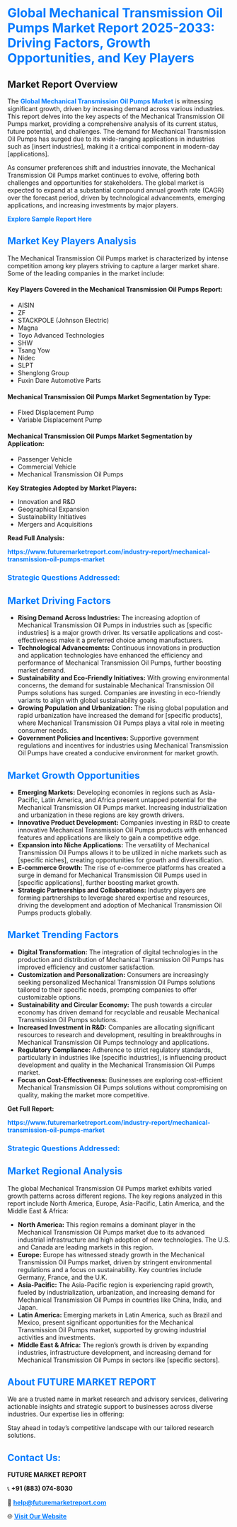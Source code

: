 <h1 style="color: #007BFF;">Global Mechanical Transmission Oil Pumps Market Report 2025-2033: Driving Factors, Growth Opportunities, and Key Players</h1>

<section id="overview">
<h2>Market Report Overview</h2>
<p>The <a href="https://www.futuremarketreport.com/industry-report/mechanical-transmission-oil-pumps-market" style="color: #007BFF; text-decoration: none;"><strong>Global Mechanical Transmission Oil Pumps Market</strong></a> is witnessing significant growth, driven by increasing demand across various industries. This report delves into the key aspects of the Mechanical Transmission Oil Pumps market, providing a comprehensive analysis of its current status, future potential, and challenges. The demand for Mechanical Transmission Oil Pumps has surged due to its wide-ranging applications in industries such as [insert industries], making it a critical component in modern-day [applications].</p>
<p>As consumer preferences shift and industries innovate, the Mechanical Transmission Oil Pumps market continues to evolve, offering both challenges and opportunities for stakeholders. The global market is expected to expand at a substantial compound annual growth rate (CAGR) over the forecast period, driven by technological advancements, emerging applications, and increasing investments by major players.</p>
</section>

<section id="overview">
<p><a href="https://www.futuremarketreport.com/request-sample/reportId=126252" style="color: #007BFF; text-decoration: none;"><strong>Explore Sample Report Here</strong></a></p>
</section>

<section id="key-players">
<h2 style="color: #007BFF;">Market Key Players Analysis</h2>
<p>The Mechanical Transmission Oil Pumps market is characterized by intense competition among key players striving to capture a larger market share. Some of the leading companies in the market include:</p>
<h4>Key Players Covered in the Mechanical Transmission Oil Pumps Report:</h4>
<ul><li>AISIN</li><li>ZF</li><li>STACKPOLE (Johnson Electric)</li><li>Magna</li><li>Toyo Advanced Technologies</li><li>SHW</li><li>Tsang Yow</li><li>Nidec</li><li>SLPT</li><li>Shenglong Group</li><li>Fuxin Dare Automotive Parts</li></ul>
<h4>Mechanical Transmission Oil Pumps Market Segmentation by Type:</h4>
<ul><li>Fixed Displacement Pump</li><li>Variable Displacement Pump</li></ul>

<h4>Mechanical Transmission Oil Pumps Market Segmentation by Application:</h4>
<ul><li>Passenger Vehicle</li><li>Commercial Vehicle</li><li>Mechanical Transmission Oil Pumps</li></ul>
<p><strong>Key Strategies Adopted by Market Players:</strong></p>
<ul>
<li>Innovation and R&D</li>
<li>Geographical Expansion</li>
<li>Sustainability Initiatives</li>
<li>Mergers and Acquisitions</li>
</ul>
</section>

<section>
<p><strong>Read Full Analysis: </strong></p><a href="https://www.futuremarketreport.com/industry-report/mechanical-transmission-oil-pumps-market" style="color: #007BFF; text-decoration: none;"><strong>https://www.futuremarketreport.com/industry-report/mechanical-transmission-oil-pumps-market</strong></a>
<h3 style="color: #007BFF;">Strategic Questions Addressed:</h3>
</section>

<section id="driving-factors">
<h2 style="color: #007BFF;">Market Driving Factors</h2>
<ul>
<li><strong>Rising Demand Across Industries:</strong> The increasing adoption of Mechanical Transmission Oil Pumps in industries such as [specific industries] is a major growth driver. Its versatile applications and cost-effectiveness make it a preferred choice among manufacturers.</li>
<li><strong>Technological Advancements:</strong> Continuous innovations in production and application technologies have enhanced the efficiency and performance of Mechanical Transmission Oil Pumps, further boosting market demand.</li>
<li><strong>Sustainability and Eco-Friendly Initiatives:</strong> With growing environmental concerns, the demand for sustainable Mechanical Transmission Oil Pumps solutions has surged. Companies are investing in eco-friendly variants to align with global sustainability goals.</li>
<li><strong>Growing Population and Urbanization:</strong> The rising global population and rapid urbanization have increased the demand for [specific products], where Mechanical Transmission Oil Pumps plays a vital role in meeting consumer needs.</li>
<li><strong>Government Policies and Incentives:</strong> Supportive government regulations and incentives for industries using Mechanical Transmission Oil Pumps have created a conducive environment for market growth.</li>
</ul>
</section>

<section id="growth-opportunities">
<h2 style="color: #007BFF;">Market Growth Opportunities</h2>
<ul>
<li><strong>Emerging Markets:</strong> Developing economies in regions such as Asia-Pacific, Latin America, and Africa present untapped potential for the Mechanical Transmission Oil Pumps market. Increasing industrialization and urbanization in these regions are key growth drivers.</li>
<li><strong>Innovative Product Development:</strong> Companies investing in R&D to create innovative Mechanical Transmission Oil Pumps products with enhanced features and applications are likely to gain a competitive edge.</li>
<li><strong>Expansion into Niche Applications:</strong> The versatility of Mechanical Transmission Oil Pumps allows it to be utilized in niche markets such as [specific niches], creating opportunities for growth and diversification.</li>
<li><strong>E-commerce Growth:</strong> The rise of e-commerce platforms has created a surge in demand for Mechanical Transmission Oil Pumps used in [specific applications], further boosting market growth.</li>
<li><strong>Strategic Partnerships and Collaborations:</strong> Industry players are forming partnerships to leverage shared expertise and resources, driving the development and adoption of Mechanical Transmission Oil Pumps products globally.</li>
</ul>
</section>

<section id="trending-factors">
<h2 style="color: #007BFF;">Market Trending Factors</h2>
<ul>
<li><strong>Digital Transformation:</strong> The integration of digital technologies in the production and distribution of Mechanical Transmission Oil Pumps has improved efficiency and customer satisfaction.</li>
<li><strong>Customization and Personalization:</strong> Consumers are increasingly seeking personalized Mechanical Transmission Oil Pumps solutions tailored to their specific needs, prompting companies to offer customizable options.</li>
<li><strong>Sustainability and Circular Economy:</strong> The push towards a circular economy has driven demand for recyclable and reusable Mechanical Transmission Oil Pumps solutions.</li>
<li><strong>Increased Investment in R&D:</strong> Companies are allocating significant resources to research and development, resulting in breakthroughs in Mechanical Transmission Oil Pumps technology and applications.</li>
<li><strong>Regulatory Compliance:</strong> Adherence to strict regulatory standards, particularly in industries like [specific industries], is influencing product development and quality in the Mechanical Transmission Oil Pumps market.</li>
<li><strong>Focus on Cost-Effectiveness:</strong> Businesses are exploring cost-efficient Mechanical Transmission Oil Pumps solutions without compromising on quality, making the market more competitive.</li>
</ul>
</section>

<section>
<p><strong>Get Full Report: </strong></p><a href="https://www.futuremarketreport.com/industry-report/mechanical-transmission-oil-pumps-market" style="color: #007BFF; text-decoration: none;"><strong>https://www.futuremarketreport.com/industry-report/mechanical-transmission-oil-pumps-market</strong></a>
<h3 style="color: #007BFF;">Strategic Questions Addressed:</h3>
</section>


<section id="regional-analysis">
<h2 style="color: #007BFF;">Market Regional Analysis</h2>
<p>The global Mechanical Transmission Oil Pumps market exhibits varied growth patterns across different regions. The key regions analyzed in this report include North America, Europe, Asia-Pacific, Latin America, and the Middle East & Africa:</p>
<ul>
<li><strong>North America:</strong> This region remains a dominant player in the Mechanical Transmission Oil Pumps market due to its advanced industrial infrastructure and high adoption of new technologies. The U.S. and Canada are leading markets in this region.</li>
<li><strong>Europe:</strong> Europe has witnessed steady growth in the Mechanical Transmission Oil Pumps market, driven by stringent environmental regulations and a focus on sustainability. Key countries include Germany, France, and the U.K.</li>
<li><strong>Asia-Pacific:</strong> The Asia-Pacific region is experiencing rapid growth, fueled by industrialization, urbanization, and increasing demand for Mechanical Transmission Oil Pumps in countries like China, India, and Japan.</li>
<li><strong>Latin America:</strong> Emerging markets in Latin America, such as Brazil and Mexico, present significant opportunities for the Mechanical Transmission Oil Pumps market, supported by growing industrial activities and investments.</li>
<li><strong>Middle East & Africa:</strong> The region’s growth is driven by expanding industries, infrastructure development, and increasing demand for Mechanical Transmission Oil Pumps in sectors like [specific sectors].</li>
</ul>
</section>

<footer>
<h2 style="color: #007BFF;">About FUTURE MARKET REPORT</h2>
<p>We are a trusted name in market research and advisory services, delivering actionable insights and strategic support to businesses across diverse industries. Our expertise lies in offering:</p>

<p>Stay ahead in today’s competitive landscape with our tailored research solutions.</p>

<h2 style="color: #007BFF;">Contact Us:</h2>
<p><strong>FUTURE MARKET REPORT</strong></p>
<p>📞 <strong>+91 (883) 074-8030</strong></p>
<p>📧 <strong><a href="mailto:help@futuremarketreport.com" style="color: #007BFF;">help@futuremarketreport.com</a></strong></p>
<p>🌐 <strong><a href="https://www.futuremarketreport.com/" style="color: #007BFF;">Visit Our Website</a></strong></p>
</footer>